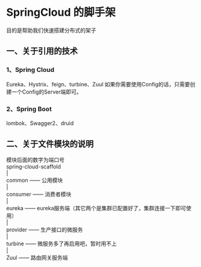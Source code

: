 # SpringCloud 的脚手架
目的是帮助我们快速搭建分布式的架子
## 一、关于引用的技术
### 1、Spring Cloud
Eureka、Hystrix、feign、turbine、Zuul
如果你需要使用Config的话，只需要创建一个Config的Server端即可。
### 2、Spring Boot
lombok、Swagger2、druid

## 二、关于文件模块的说明
模块后面的数字为端口号<br/>
spring-cloud-scaffold <br/>
|<br/>
common —— 公用模块<br/>
|<br/>
consumer —— 消费者模块<br/>
|<br/>
eureka —— eureka服务端（其它两个是集群已配置好了，集群连接一下即可使用）<br/>
|<br/>
provider —— 生产接口的微服务 <br/>
|<br/>
turbine —— 微服务多了再启用吧，暂时用不上<br/>
|<br/>
Zuul —— 路由网关服务端<br/>
<br/>
